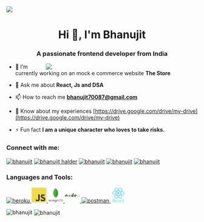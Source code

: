 <img src = "https://www.mindinventory.com/blog/wp-content/uploads/2021/06/mern-stack.png" />

<h1 align="center">Hi 👋, I'm Bhanujit</h1>
<h3 align="center">A passionate frontend developer from India</h3>
<img align= "right" width = "400" src= "https://i.pinimg.com/originals/e4/26/70/e426702edf874b181aced1e2fa5c6cde.gif"/>

- 🔭 I’m currently working on an mock e commerce website **The Store**

- 💬 Ask me about **React, Js and DSA**

- 📫 How to reach me **bhanujit70087@gmail.com**

- 📄 Know about my experiences [https://drive.google.com/drive/my-drive](https://drive.google.com/drive/my-drive)

- ⚡ Fun fact **I am a unique character who loves to take risks.**

<h3 align="left">Connect with me:</h3>
<p align="left">
<a href="https://twitter.com/bhanujit" target="blank"><img align="center" src="https://raw.githubusercontent.com/rahuldkjain/github-profile-readme-generator/master/src/images/icons/Social/twitter.svg" alt="bhanujit" height="30" width="40" /></a>
<a href="https://linkedin.com/in/bhanujit halder" target="blank"><img align="center" src="https://raw.githubusercontent.com/rahuldkjain/github-profile-readme-generator/master/src/images/icons/Social/linked-in-alt.svg" alt="bhanujit halder" height="30" width="40" /></a>
<a href="https://fb.com/bhanujit" target="blank"><img align="center" src="https://raw.githubusercontent.com/rahuldkjain/github-profile-readme-generator/master/src/images/icons/Social/facebook.svg" alt="bhanujit" height="30" width="40" /></a>
<a href="https://instagram.com/bhanujit" target="blank"><img align="center" src="https://raw.githubusercontent.com/rahuldkjain/github-profile-readme-generator/master/src/images/icons/Social/instagram.svg" alt="bhanujit" height="30" width="40" /></a>
<a href="https://www.hackerrank.com/bhanujit" target="blank"><img align="center" src="https://raw.githubusercontent.com/rahuldkjain/github-profile-readme-generator/master/src/images/icons/Social/hackerrank.svg" alt="bhanujit" height="30" width="40" /></a>
</p>

<h3 align="left">Languages and Tools:</h3>
<p align="left"> <a href="https://heroku.com" target="_blank" rel="noreferrer"> <img src="https://www.vectorlogo.zone/logos/heroku/heroku-icon.svg" alt="heroku" width="40" height="40"/> </a> <a href="https://developer.mozilla.org/en-US/docs/Web/JavaScript" target="_blank" rel="noreferrer"> <img src="https://raw.githubusercontent.com/devicons/devicon/master/icons/javascript/javascript-original.svg" alt="javascript" width="40" height="40"/> </a> <a href="https://www.mongodb.com/" target="_blank" rel="noreferrer"> <img src="https://raw.githubusercontent.com/devicons/devicon/master/icons/mongodb/mongodb-original-wordmark.svg" alt="mongodb" width="40" height="40"/> </a> <a href="https://nodejs.org" target="_blank" rel="noreferrer"> <img src="https://raw.githubusercontent.com/devicons/devicon/master/icons/nodejs/nodejs-original-wordmark.svg" alt="nodejs" width="40" height="40"/> </a> <a href="https://postman.com" target="_blank" rel="noreferrer"> <img src="https://www.vectorlogo.zone/logos/getpostman/getpostman-icon.svg" alt="postman" width="40" height="40"/> </a> <a href="https://reactjs.org/" target="_blank" rel="noreferrer"> <img src="https://raw.githubusercontent.com/devicons/devicon/master/icons/react/react-original-wordmark.svg" alt="react" width="40" height="40"/> </a> </p>

<p><img align="left" src="https://github-readme-stats.vercel.app/api/top-langs?username=bhanujit&show_icons=true&locale=en&layout=compact" alt="bhanujit" /></p>

<p>&nbsp;<img align="center" src="https://github-readme-stats.vercel.app/api?username=bhanujit&show_icons=true&locale=en" alt="bhanujit" /></p>
